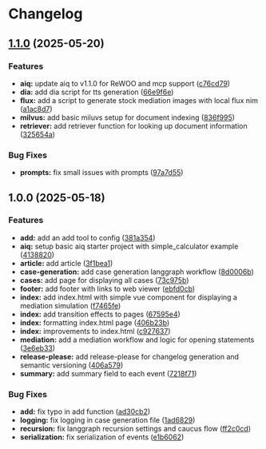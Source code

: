 # Changelog

## [1.1.0](https://github.com/briancaffey/mediation-simulator/compare/v1.0.0...v1.1.0) (2025-05-20)


### Features

* **aiq:** update aiq to v1.1.0 for ReWOO and mcp support ([c76cd79](https://github.com/briancaffey/mediation-simulator/commit/c76cd79d2c13dedaac6f8a1c911e3fa6076a268c))
* **dia:** add dia script for tts generation ([66e9f6e](https://github.com/briancaffey/mediation-simulator/commit/66e9f6ed9a6792b054a177c67c7104c8b6751150))
* **flux:** add a script to generate stock mediation images with local flux nim ([a1ac8d7](https://github.com/briancaffey/mediation-simulator/commit/a1ac8d7699599de028f4a7705111842388c28ef2))
* **milvus:** add basic miluvs setup for document indexing ([836f995](https://github.com/briancaffey/mediation-simulator/commit/836f9951db6728168ca4e2cadf43e9303ca0ee1e))
* **retriever:** add retriever function for looking up document information ([325654a](https://github.com/briancaffey/mediation-simulator/commit/325654a82d6ea72b0cd71f4b007eaed358cf9ad2))


### Bug Fixes

* **prompts:** fix small issues with prompts ([97a7d55](https://github.com/briancaffey/mediation-simulator/commit/97a7d55c84c6d7df1659a4663fd274d01b61e917))

## 1.0.0 (2025-05-18)


### Features

* **add:** add an add tool to config ([381a354](https://github.com/briancaffey/mediation-simulator/commit/381a354a6db8ca39eba409aa296376cefb51511d))
* **aiq:** setup basic aiq starter project with simple_calculator example ([4138820](https://github.com/briancaffey/mediation-simulator/commit/413882003ddcc57c138b3183c7f8031317c5d203))
* **article:** add article ([3f1bea1](https://github.com/briancaffey/mediation-simulator/commit/3f1bea16ce874eb3eb6d8867788eead5621b759a))
* **case-generation:** add case generation langgraph workflow ([8d0006b](https://github.com/briancaffey/mediation-simulator/commit/8d0006be6486b4be26554e7e4635a6be64b6cee5))
* **cases:** add page for displaying all cases ([73c975b](https://github.com/briancaffey/mediation-simulator/commit/73c975b22f31dee12bfb8631247f281084d90518))
* **footer:** add footer with links to web viewer ([ebfd0cb](https://github.com/briancaffey/mediation-simulator/commit/ebfd0cb16ecf92239b8142e4f061fbaa0ca27c82))
* **index:** add index.html with simple vue component for displaying a mediation simulation ([f7465fe](https://github.com/briancaffey/mediation-simulator/commit/f7465fe647ebd98341e43ee9933db107f69a7330))
* **index:** add transition effects to pages ([67595e4](https://github.com/briancaffey/mediation-simulator/commit/67595e49d1395cec2054443d62c385e0f63a5b49))
* **index:** formatting index.html page ([406b23b](https://github.com/briancaffey/mediation-simulator/commit/406b23b2bd9926dc18169e490a7a04a7db3534e8))
* **index:** improvements to index.html ([c927637](https://github.com/briancaffey/mediation-simulator/commit/c92763716155788b767b452d92a724758d51ee23))
* **mediation:** add a mediation workflow and logic for opening statements ([3e6eb33](https://github.com/briancaffey/mediation-simulator/commit/3e6eb331d19a55cdda30d0ae92e4f445e3ce83a0))
* **release-please:** add release-please for changelog generation and semantic versioning ([406a579](https://github.com/briancaffey/mediation-simulator/commit/406a579ca05fb8f608f42ba960449c5c6901ef46))
* **summary:** add summary field to each event ([7218f71](https://github.com/briancaffey/mediation-simulator/commit/7218f7125e2c9d26368f03887f4591c84edb7a1a))


### Bug Fixes

* **add:** fix typo in add function ([ad30cb2](https://github.com/briancaffey/mediation-simulator/commit/ad30cb2bd68890673eccb6471574c88b0a80336c))
* **logging:** fix logging in case generation file ([1ad6829](https://github.com/briancaffey/mediation-simulator/commit/1ad682945317026dd105d568aa691d0796132da7))
* **recursion:** fix langgraph recursion settings and caucus flow ([ff2c0cd](https://github.com/briancaffey/mediation-simulator/commit/ff2c0cd488db1024744d6fd5360ee320d18018a3))
* **serialization:** fix serialization of events ([e1b6062](https://github.com/briancaffey/mediation-simulator/commit/e1b6062ca172ac2289458ed80b561141c171b70c))
